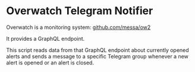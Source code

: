 Overwatch Telegram Notifier
===========================

Overwatch is a monitoring system: [github.com/messa/ow2](https://github.com/messa/ow2)

It provides a GraphQL endpoint.

This script reads data from that GraphQL endpoint about currently opened alerts and sends a message to a specific Telegram group whenever a new alert is opened or an alert is closed.
